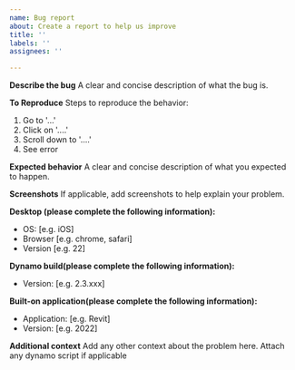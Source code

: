 ```yaml
---
name: Bug report
about: Create a report to help us improve
title: ''
labels: ''
assignees: ''

---
```


**Describe the bug**
A clear and concise description of what the bug is.

**To Reproduce**
Steps to reproduce the behavior:
1. Go to '...'
2. Click on '....'
3. Scroll down to '....'
4. See error

**Expected behavior**
A clear and concise description of what you expected to happen.

**Screenshots**
If applicable, add screenshots to help explain your problem.

**Desktop (please complete the following information):**
 - OS: [e.g. iOS]
 - Browser [e.g. chrome, safari]
 - Version [e.g. 22]

**Dynamo build(please complete the following information):**
 - Version: [e.g. 2.3.xxx]

**Built-on application(please complete the following information):**
 - Application: [e.g. Revit]
 - Version: [e.g. 2022]

**Additional context**
Add any other context about the problem here.
Attach any dynamo script if applicable

